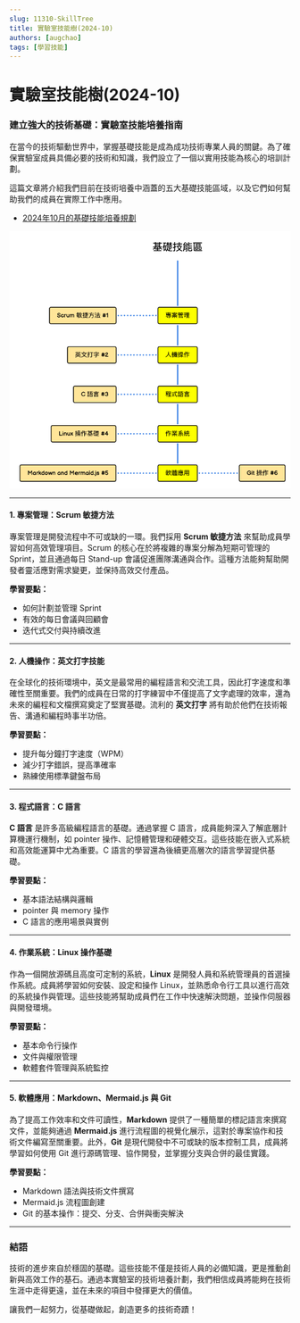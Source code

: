 ```yaml
---
slug: 11310-SkillTree
title: 實驗室技能樹(2024-10)
authors: [augchao]
tags: [學習技能]
---
```


# 實驗室技能樹(2024-10)

### 建立強大的技術基礎：實驗室技能培養指南

在當今的技術驅動世界中，掌握基礎技能是成為成功技術專業人員的關鍵。為了確保實驗室成員具備必要的技術和知識，我們設立了一個以實用技能為核心的培訓計劃。

這篇文章將介紹我們目前在技術培養中涵蓋的五大基礎技能區域，以及它們如何幫助我們的成員在實際工作中應用。

- [2024年10月的基礎技能培養規劃](https://roadmap.sh/r/embed?id=66fb5e41e52a9bf4762f16c8)

<!-- truncate -->

![2024-10 Skill Tree](SkillTree202410.png)

---

#### 1. 專案管理：Scrum 敏捷方法

專案管理是開發流程中不可或缺的一環。我們採用 **Scrum 敏捷方法** 來幫助成員學習如何高效管理項目。Scrum 的核心在於將複雜的專案分解為短期可管理的 Sprint，並且通過每日 Stand-up 會議促進團隊溝通與合作。這種方法能夠幫助開發者靈活應對需求變更，並保持高效交付產品。

**學習要點：**
- 如何計劃並管理 Sprint
- 有效的每日會議與回顧會
- 迭代式交付與持續改進

---

#### 2. 人機操作：英文打字技能

在全球化的技術環境中，英文是最常用的編程語言和交流工具，因此打字速度和準確性至關重要。我們的成員在日常的打字練習中不僅提高了文字處理的效率，還為未來的編程和文檔撰寫奠定了堅實基礎。流利的 **英文打字** 將有助於他們在技術報告、溝通和編程時事半功倍。

**學習要點：**
- 提升每分鐘打字速度（WPM）
- 減少打字錯誤，提高準確率
- 熟練使用標準鍵盤布局

---

#### 3. 程式語言：C 語言

**C 語言** 是許多高級編程語言的基礎。通過掌握 C 語言，成員能夠深入了解底層計算機運行機制，如 pointer 操作、記憶體管理和硬體交互。這些技能在嵌入式系統和高效能運算中尤為重要。C 語言的學習還為後續更高層次的語言學習提供基礎。

**學習要點：**
- 基本語法結構與邏輯
- pointer 與 memory 操作
- C 語言的應用場景與實例

---

#### 4. 作業系統：Linux 操作基礎

作為一個開放源碼且高度可定制的系統，**Linux** 是開發人員和系統管理員的首選操作系統。成員將學習如何安裝、設定和操作 Linux，並熟悉命令行工具以進行高效的系統操作與管理。這些技能將幫助成員們在工作中快速解決問題，並操作伺服器與開發環境。

**學習要點：**
- 基本命令行操作
- 文件與權限管理
- 軟體套件管理與系統監控

---

#### 5. 軟體應用：Markdown、Mermaid.js 與 Git

為了提高工作效率和文件可讀性，**Markdown** 提供了一種簡單的標記語言來撰寫文件，並能夠通過 **Mermaid.js** 進行流程圖的視覺化展示，這對於專案協作和技術文件編寫至關重要。此外，**Git** 是現代開發中不可或缺的版本控制工具，成員將學習如何使用 Git 進行源碼管理、協作開發，並掌握分支與合併的最佳實踐。

**學習要點：**
- Markdown 語法與技術文件撰寫
- Mermaid.js 流程圖創建
- Git 的基本操作：提交、分支、合併與衝突解決

---

### 結語

技術的進步來自於穩固的基礎。這些技能不僅是技術人員的必備知識，更是推動創新與高效工作的基石。通過本實驗室的技術培養計劃，我們相信成員將能夠在技術生涯中走得更遠，並在未來的項目中發揮更大的價值。

讓我們一起努力，從基礎做起，創造更多的技術奇蹟！
